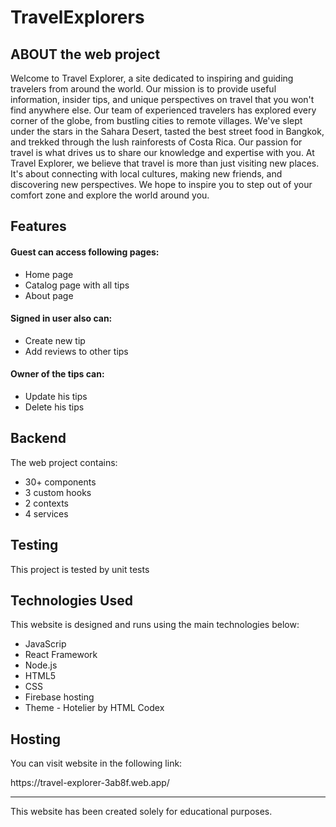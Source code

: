 <h1>TravelExplorers</h1>
<h2>ABOUT the web project</h2>
<p>Welcome to Travel Explorer, a site dedicated to inspiring and guiding travelers from around the world. Our mission is to provide useful information, insider tips, and unique perspectives on travel that you won't find anywhere else.
Our team of experienced travelers has explored every corner of the globe, from bustling cities to remote villages. We've slept under the stars in the Sahara Desert, tasted the best street food in Bangkok, and trekked through the lush rainforests of Costa Rica. Our passion for travel is what drives us to share our knowledge and expertise with you.
At Travel Explorer, we believe that travel is more than just visiting new places. It's about connecting with local cultures, making new friends, and discovering new perspectives. We hope to inspire you to step out of your comfort zone and explore the world around you.</p1>
<h2>Features</h2>
<h4>Guest can access following pages:</h4>
<ul>
<li>Home page</li>
<li>Catalog page with all tips</li>
<li>About page</li>
</ul>
<h4>Signed in user also can:</h4>
<ul>
<li>Create new tip</li>
<li>Add reviews to other tips</li>
</ul>
<h4>Owner of the tips can:</h4>
<ul>
<li>Update his tips</li>
<li>Delete his tips</li>
</ul>
<h2>Backend</h2>
<p1>The web project contains:</p1>
<ul>
<li>30+ components</li>
<li>3 custom hooks</li>
<li>2 contexts</li>
<li>4 services</li>
</ul>
<h2>Testing</h2>
<p>This project is tested by unit tests</p>
<h2>Technologies Used</h2>
<p>This website is designed and runs using the main technologies below:</p>
<ul>
<li>JavaScrip</li>
<li>React Framework</li>
<li>Node.js</li>
<li>HTML5</li>
<li>CSS</li>
<li>Firebase hosting</li>
<li>Theme - Hotelier by HTML Codex</li>
</ul>
<h2>Hosting</h2>
<p>You can visit website in the following link:</p>
https://travel-explorer-3ab8f.web.app/
<hr>
This website has been created solely for educational purposes.


